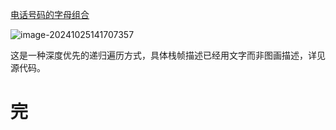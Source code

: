 [电话号码的字母组合](https://leetcode.cn/problems/letter-combinations-of-a-phone-number/)

![image-20241025141707357](https://md-wind.oss-cn-nanjing.aliyuncs.com/md/202410251417596.png)

这是一种深度优先的递归遍历方式，具体栈帧描述已经用文字而非图画描述，详见源代码。

# 完